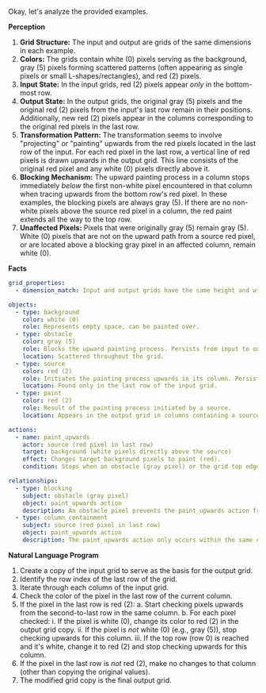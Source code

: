 Okay, let's analyze the provided examples.

**Perception**

1.  **Grid Structure:** The input and output are grids of the same dimensions in each example.
2.  **Colors:** The grids contain white (0) pixels serving as the background, gray (5) pixels forming scattered patterns (often appearing as single pixels or small L-shapes/rectangles), and red (2) pixels.
3.  **Input State:** In the input grids, red (2) pixels appear *only* in the bottom-most row.
4.  **Output State:** In the output grids, the original gray (5) pixels and the original red (2) pixels from the input's last row remain in their positions. Additionally, new red (2) pixels appear in the columns corresponding to the original red pixels in the last row.
5.  **Transformation Pattern:** The transformation seems to involve "projecting" or "painting" upwards from the red pixels located in the last row of the input. For each red pixel in the last row, a vertical line of red pixels is drawn upwards in the output grid. This line consists of the original red pixel and any white (0) pixels directly above it.
6.  **Blocking Mechanism:** The upward painting process in a column stops immediately *below* the first non-white pixel encountered in that column when tracing upwards from the bottom row's red pixel. In these examples, the blocking pixels are always gray (5). If there are no non-white pixels above the source red pixel in a column, the red paint extends all the way to the top row.
7.  **Unaffected Pixels:** Pixels that were originally gray (5) remain gray (5). White (0) pixels that are not on the upward path from a source red pixel, or are located above a blocking gray pixel in an affected column, remain white (0).

**Facts**


```yaml
grid_properties:
  - dimension_match: Input and output grids have the same height and width.

objects:
  - type: background
    color: white (0)
    role: Represents empty space, can be painted over.
  - type: obstacle
    color: gray (5)
    role: Blocks the upward painting process. Persists from input to output.
    location: Scattered throughout the grid.
  - type: source
    color: red (2)
    role: Initiates the painting process upwards in its column. Persists from input to output.
    location: Found only in the last row of the input grid.
  - type: paint
    color: red (2)
    role: Result of the painting process initiated by a source.
    location: Appears in the output grid in columns containing a source, occupying cells that were originally white background, located between the source and the first obstacle above it (or the top edge).

actions:
  - name: paint_upwards
    actor: source (red pixel in last row)
    target: background (white pixels directly above the source)
    effect: Changes target background pixels to paint (red).
    condition: Stops when an obstacle (gray pixel) or the grid top edge is reached (just below the obstacle).

relationships:
  - type: blocking
    subject: obstacle (gray pixel)
    object: paint_upwards action
    description: An obstacle pixel prevents the paint_upwards action from continuing further up in the same column.
  - type: column_containment
    subject: source (red pixel in last row)
    object: paint_upwards action
    description: The paint_upwards action only occurs within the same column as the source pixel.
```


**Natural Language Program**

1.  Create a copy of the input grid to serve as the basis for the output grid.
2.  Identify the row index of the last row of the grid.
3.  Iterate through each column of the input grid.
4.  Check the color of the pixel in the last row of the current column.
5.  If the pixel in the last row is red (2):
    a.  Start checking pixels upwards from the second-to-last row in the same column.
    b.  For each pixel checked:
        i.  If the pixel is white (0), change its color to red (2) in the output grid copy.
        ii. If the pixel is *not* white (0) (e.g., gray (5)), stop checking upwards for this column.
        iii. If the top row (row 0) is reached and it's white, change it to red (2) and stop checking upwards for this column.
6.  If the pixel in the last row is *not* red (2), make no changes to that column (other than copying the original values).
7.  The modified grid copy is the final output grid.